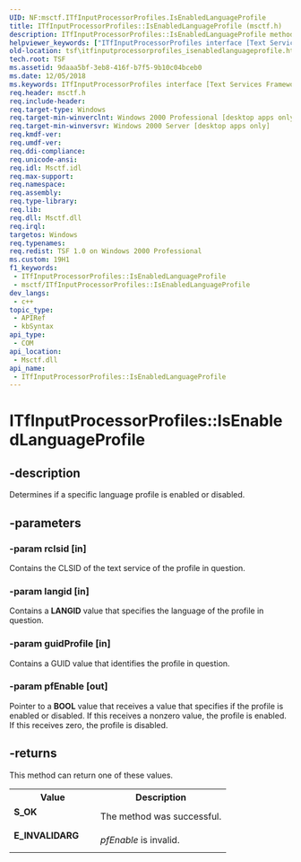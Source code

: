 ```yaml
---
UID: NF:msctf.ITfInputProcessorProfiles.IsEnabledLanguageProfile
title: ITfInputProcessorProfiles::IsEnabledLanguageProfile (msctf.h)
description: ITfInputProcessorProfiles::IsEnabledLanguageProfile method
helpviewer_keywords: ["ITfInputProcessorProfiles interface [Text Services Framework]","IsEnabledLanguageProfile method","ITfInputProcessorProfiles.IsEnabledLanguageProfile","ITfInputProcessorProfiles::IsEnabledLanguageProfile","IsEnabledLanguageProfile","IsEnabledLanguageProfile method [Text Services Framework]","IsEnabledLanguageProfile method [Text Services Framework]","ITfInputProcessorProfiles interface","_tsf_itfinputprocessorprofiles_isenabledlanguageprofile_ref","msctf/ITfInputProcessorProfiles::IsEnabledLanguageProfile","tsf.itfinputprocessorprofiles_isenabledlanguageprofile"]
old-location: tsf\itfinputprocessorprofiles_isenabledlanguageprofile.htm
tech.root: TSF
ms.assetid: 9daaa5bf-3eb8-416f-b7f5-9b10c04bceb0
ms.date: 12/05/2018
ms.keywords: ITfInputProcessorProfiles interface [Text Services Framework],IsEnabledLanguageProfile method, ITfInputProcessorProfiles.IsEnabledLanguageProfile, ITfInputProcessorProfiles::IsEnabledLanguageProfile, IsEnabledLanguageProfile, IsEnabledLanguageProfile method [Text Services Framework], IsEnabledLanguageProfile method [Text Services Framework],ITfInputProcessorProfiles interface, _tsf_itfinputprocessorprofiles_isenabledlanguageprofile_ref, msctf/ITfInputProcessorProfiles::IsEnabledLanguageProfile, tsf.itfinputprocessorprofiles_isenabledlanguageprofile
req.header: msctf.h
req.include-header: 
req.target-type: Windows
req.target-min-winverclnt: Windows 2000 Professional [desktop apps only]
req.target-min-winversvr: Windows 2000 Server [desktop apps only]
req.kmdf-ver: 
req.umdf-ver: 
req.ddi-compliance: 
req.unicode-ansi: 
req.idl: Msctf.idl
req.max-support: 
req.namespace: 
req.assembly: 
req.type-library: 
req.lib: 
req.dll: Msctf.dll
req.irql: 
targetos: Windows
req.typenames: 
req.redist: TSF 1.0 on Windows 2000 Professional
ms.custom: 19H1
f1_keywords:
 - ITfInputProcessorProfiles::IsEnabledLanguageProfile
 - msctf/ITfInputProcessorProfiles::IsEnabledLanguageProfile
dev_langs:
 - c++
topic_type:
 - APIRef
 - kbSyntax
api_type:
 - COM
api_location:
 - Msctf.dll
api_name:
 - ITfInputProcessorProfiles::IsEnabledLanguageProfile
---
```


# ITfInputProcessorProfiles::IsEnabledLanguageProfile


## -description

Determines if a specific language profile is enabled or disabled.

## -parameters

### -param rclsid [in]

Contains the CLSID of the text service of the profile in question.

### -param langid [in]

Contains a <b>LANGID</b> value that specifies the language of the profile in question.

### -param guidProfile [in]

Contains a GUID value that identifies the profile in question.

### -param pfEnable [out]

Pointer to a <b>BOOL</b> value that receives a value that specifies if the profile is enabled or disabled. If this receives a nonzero value, the profile is enabled. If this receives zero, the profile is disabled.

## -returns

This method can return one of these values.

<table>
<tr>
<th>Value</th>
<th>Description</th>
</tr>
<tr>
<td width="40%">
<dl>
<dt><b>S_OK</b></dt>
</dl>
</td>
<td width="60%">
The method was successful.

</td>
</tr>
<tr>
<td width="40%">
<dl>
<dt><b>E_INVALIDARG</b></dt>
</dl>
</td>
<td width="60%">
<i>pfEnable</i> is invalid.

</td>
</tr>
</table>

